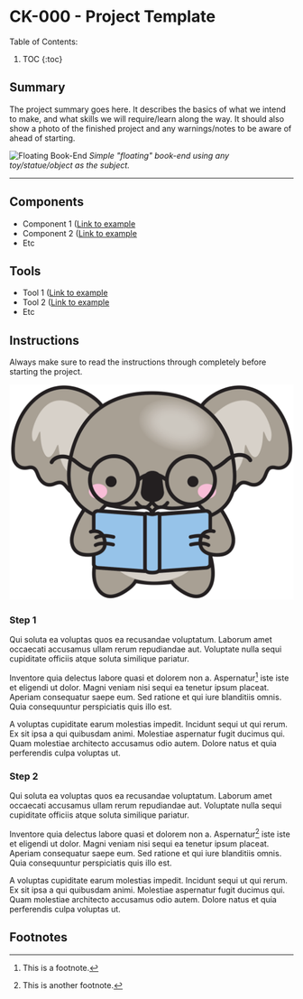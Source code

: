 # CK-000 - Project Template

Table of Contents:

1. TOC
{:toc}

## Summary

The project summary goes here. It describes the basics of what we intend to make, and what skills we will require/learn along the way. It should also show a photo of the finished project and any warnings/notes to be aware of ahead of starting.

![](/images/CK00-FloatingBookEnd "Floating Book-End")
*Simple "floating" book-end using any toy/statue/object as the subject.*

---

## Components

- Component 1 ([Link to example](http://example.com)
- Component 2 ([Link to example](http://example.com)
- Etc

## Tools

- Tool 1 ([Link to example](http://example.com)
- Tool 2 ([Link to example](http://example.com)
- Etc

## Instructions

Always make sure to read the instructions through completely before starting the project.

![](/images/Reading2.png "Koala Reading Instructions")

### Step 1

Qui soluta ea voluptas quos ea recusandae voluptatum. Laborum amet occaecati accusamus ullam rerum repudiandae aut. Voluptate nulla sequi cupiditate officiis atque soluta similique pariatur.

Inventore quia delectus labore quasi et dolorem non a. Aspernatur[^1] iste iste et eligendi ut dolor. Magni veniam nisi sequi ea tenetur ipsum placeat. Aperiam consequatur saepe eum. Sed ratione et qui iure blanditiis omnis. Quia consequuntur perspiciatis quis illo est.

A voluptas cupiditate earum molestias impedit. Incidunt sequi ut qui rerum. Ex sit ipsa a qui quibusdam animi. Molestiae aspernatur fugit ducimus qui. Quam molestiae architecto accusamus odio autem. Dolore natus et quia perferendis culpa voluptas ut.

### Step 2

Qui soluta ea voluptas quos ea recusandae voluptatum. Laborum amet occaecati accusamus ullam rerum repudiandae aut. Voluptate nulla sequi cupiditate officiis atque soluta similique pariatur.

Inventore quia delectus labore quasi et dolorem non a. Aspernatur[^2] iste iste et eligendi ut dolor. Magni veniam nisi sequi ea tenetur ipsum placeat. Aperiam consequatur saepe eum. Sed ratione et qui iure blanditiis omnis. Quia consequuntur perspiciatis quis illo est.

A voluptas cupiditate earum molestias impedit. Incidunt sequi ut qui rerum. Ex sit ipsa a qui quibusdam animi. Molestiae aspernatur fugit ducimus qui. Quam molestiae architecto accusamus odio autem. Dolore natus et quia perferendis culpa voluptas ut.

## Footnotes

[^1]: This is a footnote.
[^2]: This is another footnote.

